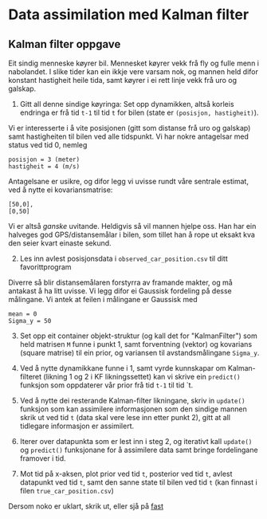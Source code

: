 # Data assimilation med Kalman filter


## Kalman filter oppgave

Eit sindig menneske køyrer bil. 
Mennesket køyrer vekk frå fly og fulle menn i nabolandet. 
I slike tider kan ein ikkje vere varsam nok, og mannen held difor konstant hastigheit heile tida, samt køyrer i ei rett linje vekk frå uro og galskap.

1. Gitt all denne sindige køyringa: Set opp dynamikken, altså korleis endringa er frå tid `t-1` til tid `t` for bilen (state er `(posisjon, hastigheit)`).

Vi er interesserte i å vite posisjonen (gitt som distanse frå uro og galskap) samt hastigheiten til bilen ved alle tidspunkt.
Vi har nokre antagelsar med status ved tid 0, nemleg
```
posisjon = 3 (meter)
hastigheit = 4 (m/s)
```
Antagelsane er usikre, og difor legg vi uvisse rundt våre sentrale estimat, ved å nytte ei kovariansmatrise:
```
[50,0],
[0,50]
```
Vi er altså _ganske_ uvitande.
Heldigvis så vil mannen hjelpe oss. Han har ein halveges god GPS/distansemålar i bilen, som tillet han å rope ut eksakt kva den seier kvart einaste sekund.

2. Les inn avlest posisjonsdata i `observed_car_position.csv` til ditt favorittprogram

Diverre så blir distansemålaren forstyrra av framande makter, og må antakast å ha litt uvisse.
Vi legg difor ei Gaussisk fordeling på desse målingane. Vi antek at feilen i målingane er Gaussisk med
```
mean = 0
Sigma_y = 50
```

3. Set opp eit container objekt-struktur (og kall det for "KalmanFilter") som held matrisen `M` funne i punkt 1, samt forventning (vektor) og kovarians (square matrise) til ein prior, og variansen til avstandsmålingane `Sigma_y`.

4. Ved å nytte dynamikkane funne i 1, samt vyrde kunnskapar om Kalman-filteret (likning 1 og 2 i KF likningssettet) kan vi skrive ein `predict()` funksjon som oppdaterer vår prior frå tid `t-1` til tid `t.

5. Ved å nytte dei resterande Kalman-filter likningane, skriv in `update()` funksjon som kan assimilere informasjonen som den sindige mannen skrik ut ved tid `t` (data skal vere lese inn etter punkt 2), gitt at all tidlegare informasjon er assimilert.

6. Iterer over datapunkta som er lest inn i steg 2, og iterativt kall `update()` og `predict()` funksjonane for å assimilere data samt bringe fordelingane framover i tid.

7. Mot tid på x-aksen, plot prior ved tid `t`, posterior ved tid `t`, avlest datapunkt ved tid `t`, samt den sanne state til bilen ved tid `t` (kan finnast i filen `true_car_position.csv`)

Dersom noko er uklart, skrik ut, eller sjå på [fast](https://github.com/Sonat-Consulting/kf-demo/blob/main/kalman-filter/kalman-filter.ipynb)

